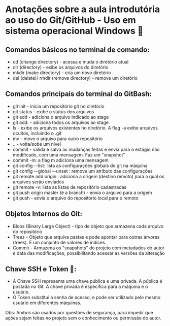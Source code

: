 # Anotações sobre a aula introdutória ao uso do Git/GitHub - Uso em sistema operacional Windows :pencil:

## Comandos básicos no terminal de comando:

- cd (change directory) - acessa e muda o diretório atual
- dir (directory) - exibe os arquivos do diretório
- mkdir (make directory) - cria um novo diretório
- del (delete)/ rmdir (remove directory) - remove um diretório

## Comandos principais do terminal do GitBash:

- git init - inicia um repositório git no diretório
- git status - exibe o status dos arquivos
- git add - adiciona o arquivo indicado ao stage
- git add. - adiciona todos os arquivos ao stage
- ls - exibe os arquivos existentes no diretório. A flag -a exibe arquivos ocultos, incluindo o .git
- mv - move o arquivo para outro repositório
- .. - volta/sobe um nível
- commit - valida e salva as mudanças feitas e envia para o estágio não modificado, com uma mensagem. Faz um "snapshot" 
- commit -m: a flag m adiciona uma mensagem
- git config --list: lista as configurações globais do git na máquina
- git config --global --unset <propriedade>: remove um atributo das configurações
- git remote add origin <link>: adiciona a origem (destino remoto) para a qual os arquivos serão enviados
- git remote -v: lista as listas de repositório cadastradas
- git push origin master (é a branch) - envia o arquivo para a origem
- git push - envia o arquivo do repositório local para o remoto

## Objetos Internos do Git:

- Blobs (Binary Large Object) - tipo de objeto que armazena cada arquivo do repositório
- Trees - Objeto que arquiva pastas e pode apontar para outras árvores (trees). É um conjunto de valores de índices.
- Commit - Armazena os "snapshots" do projeto com metadados do autor e data das modificações, possibilitando acessar as versões da alteração

## Chave SSH e Token :closed_lock_with_key::

- A Chave SSH representa uma chave pública e uma privada. A pública é postada no Git. A chave privada é específica para a máquina e o usuário. 
- O Token substitui a senha de acesso, e pode ser utilizado pelo mesmo usuário em diferentes máquinas.

Obs: Ambos são usados por questões de segurança, para impedir que ações sejam feitas no projeto sem o conhecimento ou permissão do autor.

